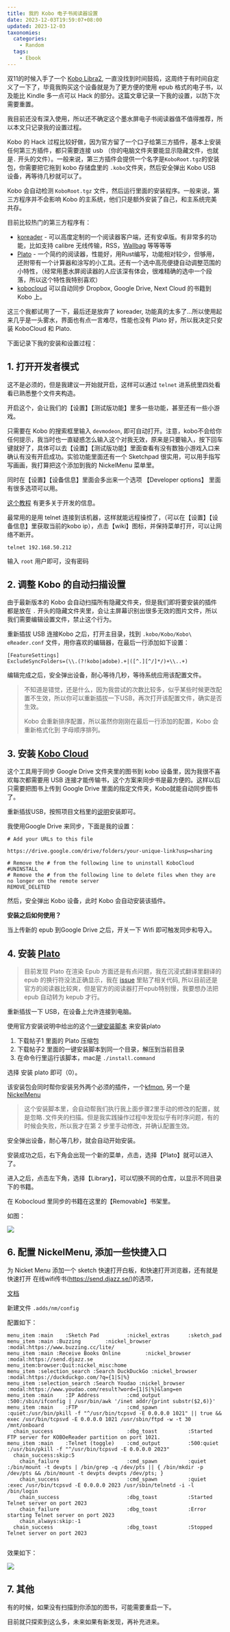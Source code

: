 ```yaml
---
title: 我的 Kobo 电子书阅读器设置
date: 2023-12-03T19:59:07+08:00
updated: 2023-12-03
taxonomies:
  categories:
    - Random
  tags:
    - Ebook
---
```


双11的时候入手了一个 [Kobo Libra2](https://us.kobobooks.com/products/kobo-libra-2), 一直没找到时间鼓捣，这周终于有时间自定义了一下了，毕竟我购买这个设备就是为了更方便的使用 epub 格式的电子书，以及能比 Kindle 多一点可以 Hack 的部分。这篇文章记录一下我的设置，以防下次需要重置。

我目前还没有深入使用，所以还不确定这个墨水屏电子书阅读器值不值得推荐，所以本文只记录我的设置过程。

<!-- more -->

Kobo 的 Hack 过程比较好做，因为官方留了一个口子给第三方插件，基本上安装任何第三方插件，都只需要连接 usb （你的电脑文件夹要能显示隐藏文件，也就是`.` 开头的文件）。一般来说，第三方插件会提供一个名字是`KoboRoot.tgz`的安装包，你需要把它拖到 kobo 存储盘里的 `.kobo`文件夹，然后安全弹出 Kobo USB 设备，再等待几秒就可以了。

Kobo 会自动检测 `KoboRoot.tgz` 文件，然后运行里面的安装程序。一般来说，第三方程序并不会影响 Kobo 的主系统，他们只是额外安装了自己，和主系统完美共存。

目前比较热门的第三方程序有：

- [koreader](https://github.com/koreader/koreader) - 可以高度定制的一个阅读器客户端，还有安卓版。有非常多的功能，比如支持 calibre 无线传输，RSS，[Wallbag](https://github.com/wallabag/wallabagger) 等等等等
- [Plato](https://github.com/baskerville/plato) - 一个简约的阅读器，性能好，用Rust编写，功能相对较少，但够用，还附带有一个计算器和涂写的小工具。还有一个选中高亮便捷自动调整范围的小特性，（经常用墨水屏阅读器的人应该深有体会，很难精确的选中一个段落，所以这个特性我特别喜欢）
- [kobocloud](https://github.com/fsantini/KoboCloud) 可以自动同步 Dropbox, Google Drive, Next Cloud 的书籍到 Kobo 上。

这三个我都试用了一下，最后还是放弃了 koreader, 功能真的太多了...所以使用起来几乎是一头雾水，界面也有点一言难尽，性能也没有 Plato 好，所以我决定只安装 KoboCloud 和 Plato.

下面记录下我的安装和设置过程：

## 1. 打开开发者模式

这不是必须的，但是我建议一开始就开启，这样可以通过 `telnet` 进系统里四处看看已熟悉整个文件夹构造。

开启这个，会让我们的【设置】【测试版功能】里多一些功能，甚至还有一些小游戏。

只需要在 Kobo 的搜索框里输入 `devmodeon`, 即可自动打开。注意，kobo不会给你任何提示，我当时也一直疑惑怎么输入这个对我无效，原来是只要输入，按下回车键就好了，具体可以去【设置】【测试版功能】里面查看有没有数独小游戏入口来确认有没有开启成功。实验功能里面还有一个 Sketchpad 很实用，可以用手指写写画画，我打算把这个添加到我的 NickelMenu 菜单里。

同时在【设置】【设备信息】里面会多出来一个选项 【Developer options】 里面有很多选项可以用。

[这个教程](https://www.mobileread.com/forums/showthread.php?t=336175) 有更多关于开发的信息。

最常用的是用 telnet 连接到该机器，这样就能远程操控了，（可以在【设置】【设备信息】里获取当前的kobo ip），点击【wiki】图标，并保持菜单打开，可以让网络不断开。

```
telnet 192.168.50.212
```

输入 `root` 用户即可，没有密码

## 2. 调整 Kobo 的自动扫描设置

由于最新版本的 Kobo 会自动扫描所有隐藏文件夹，但是我们即将要安装的插件都是放在 `.` 开头的隐藏文件夹里，会让主屏幕识别出很多无效的图片文件，所以我们需要编辑设置文件，禁止这个行为。

重新插拔 USB 连接Kobo 之后，打开主目录，找到 `.kobo/Kobo/Kobo\ eReader.conf` 文件，用你喜欢的编辑器，在最后一行添加如下设置：

```
[FeatureSettings]
ExcludeSyncFolders=(\\.(?!kobo|adobe).+|([^.][^/]*/)+\\..+)
```

编辑完成之后，安全弹出设备，耐心等待几秒，等待系统应用该配置文件。

> 不知道是错觉，还是什么，因为我尝试的次数比较多，似乎某些时候更改配置不生效，所以你可以重新插拔一下USB，再次打开该配置文件，确实是否生效。
>
> Kobo 会重新排序配置，所以虽然你刚刚在最后一行添加的配置，Kobo 会重新格式化到 字母顺序排列。

## 3. 安装 [Kobo Cloud](https://github.com/fsantini/KoboCloud)

这个工具用于同步 Google Drive 文件夹里的图书到 kobo 设备里，因为我很不喜欢每次都需要用 USB 连接才能传输书，这个方案来同步书是最方便的。这样以后只需要把图书上传到 Google Drive 里面的指定文件夹，Kobo就能自动同步图书了。

重新插拔USB，按照项目文档里的[说明](https://github.com/fsantini/KoboCloud)安装即可。

我使用Google Drive 来同步，下面是我的设置：

```
# Add your URLs to this file

https://drive.google.com/drive/folders/your-unique-link?usp=sharing

# Remove the # from the following line to uninstall KoboCloud
#UNINSTALL
# Remove the # from the following line to delete files when they are no longer on the remote server
REMOVE_DELETED
```

然后，安全弹出 Kobo 设备，此时 Kobo 会自动安装该插件。

**安装之后如何使用？**

当上传新的 epub 到Google Drive 之后，开关一下 Wifi 即可触发同步和导入。

## 4. 安装 [Plato](https://github.com/baskerville/plato)

> 目前发现 Plato 在渲染 Epub 方面还是有点问题，我在沉浸式翻译里翻译的 epub 的换行符没法正确显示，我在 [issue](https://github.com/baskerville/plato/issues/180#issuecomment-1837883563) 里贴了相关代码, 所以目前还是官方的阅读器比较爽，但是官方的阅读器打开epub特别慢，我要想办法把 epub 自动转为 kepub 才行。

重新插拔一下 USB，在设备上允许连接到电脑。

使用官方安装说明中给出的这个[一键安装脚本](https://www.mobileread.com/forums/showthread.php?t=314220) 来安装plato

1. 下载帖子1 里面的 Plato 压缩包
2. 下载帖子2 里面的一键安装脚本到同一个目录，解压到当前目录
3. 在命令行里运行该脚本，mac是 `./install.command`

选择 安装 plato 即可（0）。

该安装包会同时帮你安装另外两个必须的插件，一个[kfmon](https://github.com/NiLuJe/kfmon), 另一个是 [NickelMenu](https://github.com/pgaskin/NickelMenu)

> 这个安装脚本里，会自动帮我们执行我上面步骤2里手动的修改的配置，就是忽略`.`文件夹的扫描。但是我实践操作过程中发现似乎有时序问题，有的时候会失败，所以我才在第 2 步里手动修改，并确认配置生效。

安全弹出设备，耐心等几秒，就会自动开始安装。

安装成功之后，右下角会出现一个新的菜单，点击，选择【Plato】就可以进入了。

进入之后，点击左下角，选择【Library】，可以切换不同的仓库，以显示不同目录下的书籍。

在 Kobocloud 里同步的书籍在这里的【Removable】书架里。

如图：

![](https://files.owenyoung.com/file/owen-blog/2023-12-03-telegram-cloud-photo-size-1-5145563038030605534-y.jpg)

## 6. 配置 NickelMenu, 添加一些快捷入口

为 Nicket Menu 添加一个 sketch 快速打开白板，和快速打开浏览器，还有就是快速打开 在线wifi传书(<https://send.djazz.se/>)的选项，

[文档](https://github.com/pgaskin/NickelMenu/blob/master/res/doc)

新建文件 `.adds/nm/config`

配置如下：

```
menu_item :main    :Sketch Pad         :nickel_extras      :sketch_pad
menu_item :main :Buzzing        :nickel_browser     :modal:https://www.buzzing.cc/lite/
menu_item :main :Receive Books Online        :nickel_browser     :modal:https://send.djazz.se
menu_item:browser:Quit:nickel_misc:home
menu_item :selection_search :Search DuckDuckGo :nickel_browser :modal:https://duckduckgo.com/?q={1|S|%}
menu_item :selection_search :Search Youdao :nickel_browser :modal:https://www.youdao.com/result?word={1|S|%}&lang=en
menu_item :main    :IP Address         :cmd_output         :500:/sbin/ifconfig | /usr/bin/awk '/inet addr/{print substr($2,6)}'
menu_item :main    :FTP                :cmd_spawn          :quiet:/usr/bin/pkill -f "^/usr/bin/tcpsvd -E 0.0.0.0 1021" || true && exec /usr/bin/tcpsvd -E 0.0.0.0 1021 /usr/sbin/ftpd -w -t 30 /mnt/onboard
  chain_success                        :dbg_toast          :Started FTP server for KOBOeReader partition on port 1021.
menu_item :main    :Telnet (toggle)    :cmd_output         :500:quiet :/usr/bin/pkill -f "^/usr/bin/tcpsvd -E 0.0.0.0 2023"
  chain_success:skip:5
    chain_failure                      :cmd_spawn          :quiet :/bin/mount -t devpts | /bin/grep -q /dev/pts || { /bin/mkdir -p /dev/pts && /bin/mount -t devpts devpts /dev/pts; }
    chain_success                      :cmd_spawn          :quiet :exec /usr/bin/tcpsvd -E 0.0.0.0 2023 /usr/sbin/telnetd -i -l /bin/login
    chain_success                      :dbg_toast          :Started Telnet server on port 2023
    chain_failure                      :dbg_toast          :Error starting Telnet server on port 2023
    chain_always:skip:-1
  chain_success                        :dbg_toast          :Stopped Telnet server on port 2023


```

效果如下：

![](https://files.owenyoung.com/file/owen-blog/2023-12-03-telegram-cloud-photo-size-1-5145650556579195833-y.jpg)

## 7. 其他

有的时候，如果没有扫描到你添加的图书，可能需要重启一下。

目前就只探索到这么多，未来如果有新发现，再补充进来。

